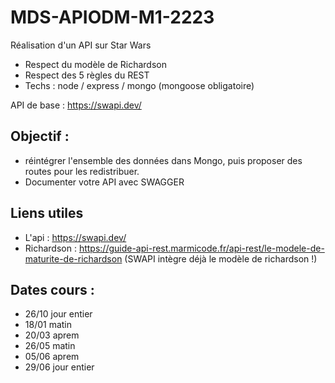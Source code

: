 # MDS-APIODM-M1-2223

Réalisation d'un API sur Star Wars
- Respect du modèle de Richardson
- Respect des 5 règles du REST
- Techs : node / express / mongo (mongoose obligatoire)

API de base : 
https://swapi.dev/


## Objectif : 

- réintégrer l'ensemble des données dans Mongo, puis proposer des routes pour les redistribuer.
- Documenter votre API avec SWAGGER


## Liens utiles

- L'api : https://swapi.dev/
- Richardson : https://guide-api-rest.marmicode.fr/api-rest/le-modele-de-maturite-de-richardson (SWAPI intègre déjà le modèle de richardson !)

## Dates cours : 
- 26/10 jour entier
- 18/01 matin
- 20/03 aprem
- 26/05 matin
- 05/06 aprem
- 29/06 jour entier
